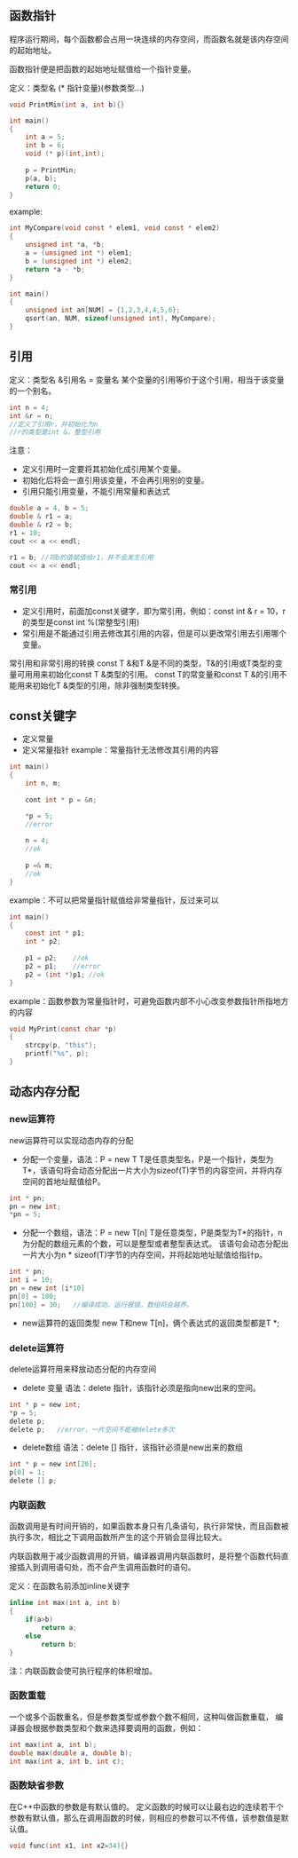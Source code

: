 ## 函数指针
程序运行期间，每个函数都会占用一块连续的内存空间，而函数名就是该内存空间的起始地址。

函数指针便是把函数的起始地址赋值给一个指针变量。

定义：类型名 (* 指针变量)(参数类型...)
```c
void PrintMin(int a, int b){}

int main()
{
	int a = 5;
	int b = 6;
	void (* p)(int,int);
	
	p = PrintMin;
	p(a, b);
	return 0;
}
```

example:
```c
int MyCompare(void const * elem1, void const * elem2)
{
	unsigned int *a, *b;
	a = (unsigned int *) elem1;
	b = (unsigned int *) elem2;
	return *a - *b;
}

int main()
{
	unsigned int an[NUM] = {1,2,3,4,4,5,6};
	qsort(an, NUM, sizeof(unsigned int), MyCompare);
}
```

## 引用
定义：类型名 &引用名 = 变量名
某个变量的引用等价于这个引用，相当于该变量的一个别名。
```c
int n = 4;
int &r = n;
//定义了引用r，并初始化为n
//r的类型是int &，整型引用
```
注意：
- 定义引用时一定要将其初始化成引用某个变量。
- 初始化后将会一直引用该变量，不会再引用别的变量。
- 引用只能引用变量，不能引用常量和表达式

```c
double a = 4, b = 5;
double & r1 = a;
double & r2 = b;
r1 = 10;
cout << a << endl;

r1 = b;	//将b的值赋值给r1，并不会发生引用
cout << a << endl;
```

### 常引用
- 定义引用时，前面加const关键字，即为常引用，例如：const int & r = 10，r的类型是const int %(常整型引用)
- 常引用是不能通过引用去修改其引用的内容，但是可以更改常引用去引用哪个变量。


常引用和非常引用的转换
const T &和T &是不同的类型，T&的引用或T类型的变量可用用来初始化const T &类型的引用。
const T的常变量和const T &的引用不能用来初始化T &类型的引用，除非强制类型转换。

## const关键字
- 定义常量
- 定义常量指针
example：常量指针无法修改其引用的内容
```c
int main()
{
	int n, m;
	
	cont int * p = &n;

	*p = 5;
	//error
	
	n = 4;
	//ok
	
	p =& m;
	//ok
}
```
example：不可以把常量指针赋值给非常量指针，反过来可以
```c
int main()
{
	const int * p1;
	int * p2;
	
	p1 = p2;	//ok
	p2 = p1;	//error
	p2 = (int *)p1; //ok	
}
```
example：函数参数为常量指针时，可避免函数内部不小心改变参数指针所指地方的内容
```c
void MyPrint(const char *p)
{
	strcpy(p, "this");
	printf("%s", p);
}
```

## 动态内存分配

### new运算符
new运算符可以实现动态内存的分配

- 分配一个变量，语法：P = new T
T是任意类型名，P是一个指针，类型为T*，该语句将会动态分配出一片大小为sizeof(T)字节的内容空间，并将内存空间的首地址赋值给P。
```c
int * pn;
pn = new int;
*pn = 5;
```
- 分配一个数组，语法：P = new T[n]
T是任意类型，P是类型为T*的指针，n为分配的数组元素的个数，可以是整型或者整型表达式。
该语句会动态分配出一片大小为n * sizeof(T)字节的内存空间，并将起始地址赋值给指针p。
```c
int * pn;
int i = 10;
pn = new int [i*10]
pn[0] = 100;
pn[100] = 30;	//编译成功，运行报错，数组将会越界。
```
- new运算符的返回类型
new T和new T[n]，俩个表达式的返回类型都是T *;

### delete运算符
delete运算符用来释放动态分配的内存空间
- delete 变量
语法：delete 指针，该指针必须是指向new出来的空间。
```c
int * p = new int;
*p = 5;
delete p;
delete p;	//error，一片空间不能被delete多次
```
- delete数组
语法：delete [] 指针，该指针必须是new出来的数组
```c
int * p = new int[20];
p[0] = 1;
delete [] p;
```

### 内联函数
函数调用是有时间开销的，如果函数本身只有几条语句，执行非常快，而且函数被执行多次，相比之下调用函数所产生的这个开销会显得比较大。

内联函数用于减少函数调用的开销，编译器调用内联函数时，是将整个函数代码直接插入到调用语句处，而不会产生调用函数时的语句。

定义：在函数名前添加inline关键字
```c
inline int max(int a, int b)
{
    if(a>b)
        return a;
    else
        return b;
}
```

注：内联函数会使可执行程序的体积增加。

### 函数重载
一个或多个函数重名，但是参数类型或参数个数不相同，这种叫做函数重载，
编译器会根据参数类型和个数来选择要调用的函数，例如：
```c
int max(int a, int b);
double max(double a, double b);
int max(int a, int b, int c);
```

### 函数缺省参数
在C++中函数的参数是有默认值的。
定义函数的时候可以让最右边的连续若干个参数有默认值，那么在调用函数的时候，则相应的参数可以不传值，该参数值是默认值。
```c
void func(int x1, int x2=34){}
```